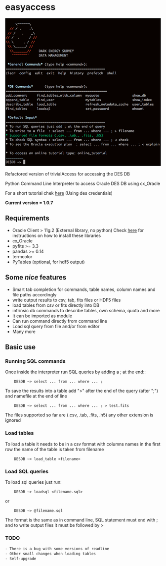 # easyaccess
![help_screen](help_screenshot.png)

Refactored version of trivialAccess for accessing the DES DB

Python Command Line Interpreter to access Oracle DES DB
using cx_Oracle 

For a short tutorial chek [here](http://deslogin.cosmology.illinois.edu/~mcarras2/data/DESDM.html)
(Using des credentials)


**Current version = 1.0.7**

## Requirements

- Oracle Client > 11g.2 (External library, no python)
  Check [here](https://deswiki.cosmology.illinois.edu/confluence/display/CMBT/Instructions+for+installing+Oracle+client+and+easyaccess+without+EUPS) for instructions on how to install these libraries
- cx_Oracle
- pyfits >= 3.3
- pandas >= 0.14
- termcolor
- PyTables (optional, for hdf5 output)

## Some *nice* features
- Smart tab completion for commands, table names, column names and file paths accordingly
- write output results to csv, tab, fits files or HDF5 files
- load tables from csv or fits directly into DB
- intrinsic db commands to describe tables, own schema, quota and more
- It can be imported as module
- Can run command directly from command line
- Load sql query from file and/or from editor
- Many more

## Basic use

### Running SQL commands
Once inside the interpreter run SQL queries by adding a ; at the end::

        DESDB ~> select ... from ... where ... ;

To save the results into a table add ">" after the end of the query (after ";") and namefile at the end of line

        DESDB ~> select ... from ... where ... ; > test.fits

The files supported so far are (.csv, .tab, .fits, .h5) any other extension is ignored

### Load tables
To load a table it needs to be in a csv format with columns names in the first row
the name of the table is taken from filename


        DESDB ~> load_table <filename>

### Load SQL queries
To load sql queries just run:

        DESDB ~> loadsql <filename.sql>
or

        DESDB ~> @filename.sql

The format is the same as in command line, SQL statement must end with ;
and to write output files it must be followed by > <output file>

### TODO
    - There is a bug with some versions of readline
    - Other small changes when loading tables
    - Self-upgrade

